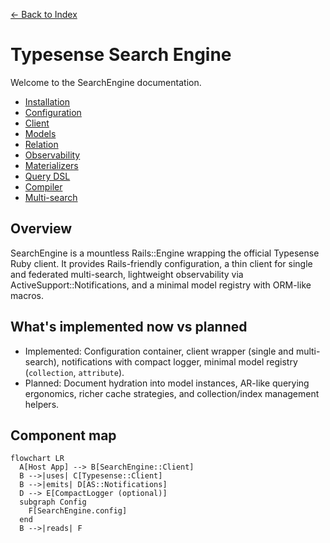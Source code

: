 [← Back to Index](./index.md)

# Typesense Search Engine

Welcome to the SearchEngine documentation.

- [Installation](./installation.md)
- [Configuration](./configuration.md)
- [Client](./client.md)
- [Models](./models.md)
- [Relation](./relation.md)
- [Observability](./observability.md)
- [Materializers](./materializers.md)
- [Query DSL](./query_dsl.md)
- [Compiler](./compiler.md)
- [Multi-search](./multi_search.md)

## Overview

SearchEngine is a mountless Rails::Engine wrapping the official Typesense Ruby client. It provides Rails-friendly configuration, a thin client for single and federated multi-search, lightweight observability via ActiveSupport::Notifications, and a minimal model registry with ORM-like macros.

## What's implemented now vs planned

- Implemented: Configuration container, client wrapper (single and multi-search), notifications with compact logger, minimal model registry (`collection`, `attribute`).
- Planned: Document hydration into model instances, AR-like querying ergonomics, richer cache strategies, and collection/index management helpers.

## Component map

```mermaid
flowchart LR
  A[Host App] --> B[SearchEngine::Client]
  B -->|uses| C[Typesense::Client]
  B -->|emits| D[AS::Notifications]
  D --> E[CompactLogger (optional)]
  subgraph Config
    F[SearchEngine.config]
  end
  B -->|reads| F
```
